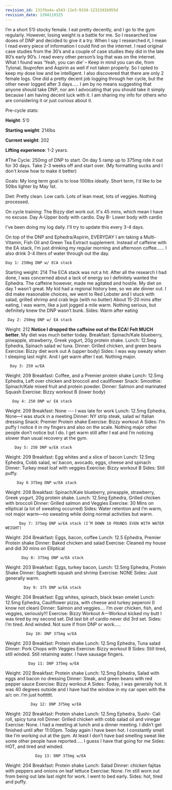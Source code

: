 ```yaml
---
revision_id: 131f6a4a-a543-11e3-9334-12313d1b955d
revision_date: 1394119325
---
```



I’m a short 5’0 stocky female. I eat pretty decently, and I go to the gym regularly. However, losing weight is a battle for me. So I researched low doses of DNP and decided to give it a try. When I say I researched it, I mean I read every piece of information I could find on the internet. I read original case studies from the 30’s and a couple of case studies they did in the late 80’s early 90’s. I read every other person’s log that was on the internet. What I found was ‘Yeah, you can die’ – Keep in mind you can die, from Tylonal, Ibuprofen and Aspirin as well if not taken properly.  So I opted to keep my dose low and be intelligent. 
I also discovered that there are only 2 female logs. One did a pretty decent job logging through her cycle, but the other never logged after 3 days…..  I am by no means suggesting that anyone should take DNP, nor am I advocating that you should take it simply because I am having decent luck with it. I am sharing my info for others who are considering it or just curious about it.

Pre-cycle stats:

**Height**: 5'0 

**Starting weight**: 214lbs

**Current weight**: 202

**Lifting experience**: 1-2 years. 


#The Cycle: 250mg of DNP to start. On day 5 ramp up to 375mg ride it out for 30 days. Take 2-3 weeks off and start over. (My formatting sucks and I don't know how to make it better)

Goals: My long term goal is to lose 100lbs ideally. Short term, I'd like to be 50lbs lighter by May 1st.



Diet: Pretty clean. Low carb.  Lots of lean meat, lots of veggies. Nothing processed. 

On cycle training: The Bizzy diet work out. It's 45 mins, which mean I have no excuse. Day A-Upper body with cardio. Day B- Lower body with cardio


I've been doing my log daily. I'll try to update this every 3-4 days.


On top of the DNP and Ephedra/Aspirin, EVERYDAY I am taking a Multi-Vitamin, Fish Oil and Green Tea Extract supplement. Instead of caffeine with the EA stack, I’m just drinking my regular morning and afternoon coffee…… I also drink 3-4 liters of water through out the day. 


    Day 1: 250mg DNP w/ ECA stack
Starting weight: 214
The ECA stack was not a hit. After all the research I had done, I was concerned about a lack of energy so I definitely wanted the Ephedra. The caffeine however, made me agitated and hostile. 
My diet on day 1 wasn’t great. My kid had a regional history bee, so we ate dinner out. I did make reasonable choices, we went to Red Lobster and I stuck with salad, grilled shrimp and crab legs (with no butter) About 15-20 mins after eating, I was warm, like a just jogged a mile warm. Nothing serious, but definitely knew the DNP wasn’t bunk.
Sides: Warm after eating




     Day 2: 250mg DNP w/ EA stack
Weight: 212
**Notice I dropped the caffeine out of the ECA! Felt MUCH better.**  My diet was much better today.
Breakfast: Spinach/Kale blueberry, pineapple, strawberry, Greek yogurt, 20g protein shake.
Lunch: 12.5mg Ephedra, Spinach salad w/ tuna.
Dinner:  Grilled chicken, and green beans
Exercise: Bizzy diet work out A (upper body)
Sides: I was way sweaty when I sleeping last night. And I get warm after I eat. Nothing major. 




      Day 3: 250 w/EA
Weight: 209
Breakfast: Coffee, and a Premier protein shake
Lunch: 12.5mg Ephedra,  Left over chicken and broccoli and cauliflower
Snack: Smoothie: Spinach/Kale mixed fruit and protein powder.
Dinner: Salmon and marinated Squash 
Exercise: Bizzy workout B (lower body)




       Day 4: 250 DNP w/ EA stack
Weight: 209
Breakfast: None --- I was late for work
Lunch: 12.5mg Ephedra, None—I was stuck in a meeting
Dinner: NY strip steak, salad w/ Italian dressing
Snack: Premier Protein shake 
Exercise: Bizzy workout A
Sides: I’m puffy I notice it in my fingers and also on the scale. Nothing major other people don’t notice but I do.  I get warm still after I eat and I’m noticing slower than usual recovery at the gym.





        Day 5: 250 DNP w/EA stack
Weight: 209
Breakfast: Egg whites and a slice of bacon
Lunch: 12.5mg Ephedra, Cobb salad, w/ bacon, avocado, eggs, cheese and spinach
Dinner: Turkey meat loaf with veggies
Exercise: Bizzy workout B
Sides: Still puffy. 




         Day 6 375mg DNP w/EA stack
Weight: 208
Breakfast: Spinach/Kale blueberry, pineapple, strawberry, Greek yogurt, 20g protein shake.
Lunch: 12.5mg Ephedra, Grilled chicken with broccoli
Dinner: Grilled salmon and Veggies
Exercise: 30 Mins on elliptical (a lot of sweating occurred)
Sides: Water retention and I’m warm, not major warm—no sweating while doing normal activities but warm.





          Day 7: 375mg DNP w/EA stack (I’M DOWN 10 POUNDS EVEN WITH WATER WEIGHT)
Weight: 204
Breakfast: Eggs, bacon, coffee
Lunch: 12.5 Ephedra, Premier Protein shake
Dinner: Baked chicken and salad
Exercise: Cleaned my house and did 30 mins on Elliptical




           Day 8: 375mg DNP w/EA stack
Weight: 203
Breakfast: Eggs, turkey bacon,
Lunch: 12.5mg Ephedra, Protein Shake
Dinner:  Spaghetti squash and shrimp
Exercise: NONE
Sides: Just generally warm. 	





            Day 9: 375 DNP w/EA stack
Weight: 204
Breakfast: Egg whites, spinach, black bean omelet
Lunch: 12.5mg Ephedra, Cauliflower pizza, with cheese and turkey peperoni (I know not clean)
Dinner: Salmon and veggies…. I’m over chicken, fish, and veggies, seriously!!!
Exercise: Bizzy Workout A—Workout kicked my butt I was tired by my second set. Did last bit of cardio never did 3rd set. 
Sides: I’m tired. And winded. Not sure if from DNP or work…..




             Day 10: DNP 375mg w/EA
Weight: 203
Breakfast: Protein shake
Lunch: 12.5mg Ephedra, Tuna salad
Dinner: Pork Chops with Veggies
Exercise: Bizzy workout B
Sides: Still tired, still winded. Still retaining water. I have sausage fingers.




              Day 11: DNP 375mg w/EA
Weight: 202
Breakfast:  Protein shake 
Lunch: 12.5mg Ephedra, Salad with eggs and bacon no dressing
Dinner: Steak, and green beans with red pepper sauce
Exercise: Bizzy workout A
Sides: Today, I was generally hot. It was 40 degrees outside and I have had the window in my car open with the a/c on. I’m just hotttttt. 




               Day 12: DNP 375mg w/EA
Weight: 202
Breakfast: Protein shake
Lunch: 12.5mg Ephedra, Sushi- Cali roll, spicy tuna roll
Dinner: Grilled chicken with cobb salad oil and vinegar
Exercise: None. I had a meeting at lunch and a dinner meeting. I didn’t get finished until after 11:00pm. Today again I have been hot. I constantly smell like I’m working out at the gym.  At least I don’t have bad smelling sweat like some other people have reported….. I guess I have that going for me
Sides: HOT, and tired and winded. 




                 Day 13: DNP 375mg w/EA
Weight: 204
Breakfast: Protein shake
Lunch: Salad
Dinner: chicken fajitas with peppers and onions on leaf lettuce 
Exercise: None. I’m still worn out from being out late last night for work. I went to bed early. 
Sides: hot, tired and puffy.